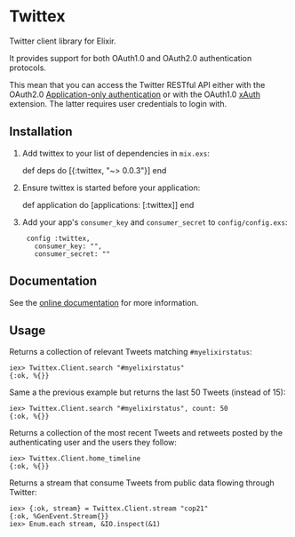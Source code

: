 # Twittex

Twitter client library for Elixir.

It provides support for both OAuth1.0 and OAuth2.0 authentication protocols.

This mean that you can access the Twitter RESTful API either with the OAuth2.0
[Application-only authentication](https://dev.twitter.com/oauth/application-only)
or with the OAuth1.0 [xAuth](https://dev.twitter.com/oauth/xauth) extension. The
latter requires user credentials to login with.

## Installation

  1. Add twittex to your list of dependencies in `mix.exs`:

        def deps do
          [{:twittex, "~> 0.0.3"}]
        end

  2. Ensure twittex is started before your application:

        def application do
          [applications: [:twittex]]
        end

3. Add your app's `consumer_key` and `consumer_secret` to `config/config.exs`:

        config :twittex,
          consumer_key: "",
          consumer_secret: ""

## Documentation

See the [online documentation](https://hexdocs.pm/twittex/) for more information.

## Usage

Returns a collection of relevant Tweets matching `#myelixirstatus`:

    iex> Twittex.Client.search "#myelixirstatus"
    {:ok, %{}}

Same a the previous example but returns the last 50 Tweets (instead of 15):

    iex> Twittex.Client.search "#myelixirstatus", count: 50
    {:ok, %{}}

Returns a collection of the most recent Tweets and retweets posted by the
authenticating user and the users they follow:

    iex> Twittex.Client.home_timeline
    {:ok, %{}}

Returns a stream that consume Tweets from public data flowing through Twitter:

    iex> {:ok, stream} = Twittex.Client.stream "cop21"
    {:ok, %GenEvent.Stream{}}
    iex> Enum.each stream, &IO.inspect(&1)
